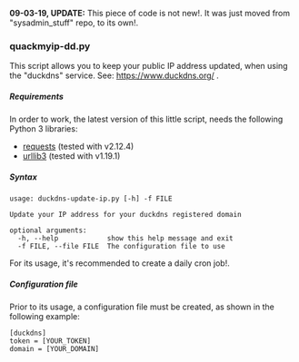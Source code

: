 **09-03-19, UPDATE:** This piece of code is not new!. It was just moved from "sysadmin_stuff" repo, to its own!. 

### quackmyip-dd.py

This script allows you to keep your public IP address updated, when using the "duckdns" service. See: https://www.duckdns.org/ .  

##### Requirements
In order to work, the latest version of this little script, needs the following Python 3 libraries:
* [requests](http://docs.python-requests.org/en/master/) (tested with v2.12.4)
* [urllib3](https://urllib3.readthedocs.io/en/latest/)  (tested with v1.19.1)

##### Syntax
```
usage: duckdns-update-ip.py [-h] -f FILE

Update your IP address for your duckdns registered domain

optional arguments:
  -h, --help            show this help message and exit
  -f FILE, --file FILE  The configuration file to use
```
For its usage, it's recommended to create a daily cron job!.

##### Configuration file
Prior to its usage, a configuration file must be created, as shown in the following example:
```
[duckdns]
token = [YOUR_TOKEN]
domain = [YOUR_DOMAIN]

```
